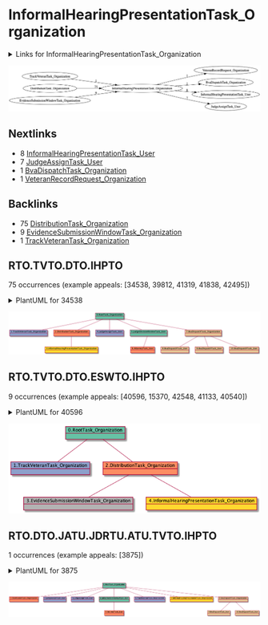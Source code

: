 # InformalHearingPresentationTask_Organization

<details><summary>Links for InformalHearingPresentationTask_Organization</summary>

```
digraph G {
rankdir="LR";
"TrackVeteranTask_Organization" -> "InformalHearingPresentationTask_Organization" [label=1]
"InformalHearingPresentationTask_Organization" -> "VeteranRecordRequest_Organization" [label=1]
"InformalHearingPresentationTask_Organization" -> "BvaDispatchTask_Organization" [label=1]
"InformalHearingPresentationTask_Organization" -> "InformalHearingPresentationTask_User" [label=8]
"DistributionTask_Organization" -> "InformalHearingPresentationTask_Organization" [label=75]
"InformalHearingPresentationTask_Organization" -> "JudgeAssignTask_User" [label=7]
"EvidenceSubmissionWindowTask_Organization" -> "InformalHearingPresentationTask_Organization" [label=9]
}
```
</details>

![InformalHearingPresentationTask_Organization](dot/InformalHearingPresentationTask_Organization.dot.png)

## Nextlinks

   * 8 [InformalHearingPresentationTask_User](InformalHearingPresentationTask_User.md)
   * 7 [JudgeAssignTask_User](JudgeAssignTask_User.md)
   * 1 [BvaDispatchTask_Organization](BvaDispatchTask_Organization.md)
   * 1 [VeteranRecordRequest_Organization](VeteranRecordRequest_Organization.md)

## Backlinks

   * 75 [DistributionTask_Organization](DistributionTask_Organization.md)
   * 9 [EvidenceSubmissionWindowTask_Organization](EvidenceSubmissionWindowTask_Organization.md)
   * 1 [TrackVeteranTask_Organization](TrackVeteranTask_Organization.md)

## RTO.TVTO.DTO.IHPTO

75 occurrences (example appeals: [34538, 39812, 41319, 41838, 42495])

<details><summary>PlantUML for 34538</summary>

```
@startuml
object 0.RootTask_Organization #66c2a5
object 1.TrackVeteranTask_Organization #8da0cb
object 2.DistributionTask_Organization #fc8d62
object 3.InformalHearingPresentationTask_Organization #ffd92f
object 4.JudgeAssignTask_User #8da0cb
object 5.JudgeDecisionReviewTask_User #66c2a5
object 6.AttorneyTask_User #fc8d62
object 7.BvaDispatchTask_Organization #e5c494
object 8.BvaDispatchTask_User #e5c494
object 9.BvaDispatchTask_User #e5c494
object 10.BvaDispatchTask_User #e5c494
0.RootTask_Organization -- 1.TrackVeteranTask_Organization
0.RootTask_Organization -- 2.DistributionTask_Organization
2.DistributionTask_Organization -- 3.InformalHearingPresentationTask_Organization
0.RootTask_Organization -- 4.JudgeAssignTask_User
0.RootTask_Organization -- 5.JudgeDecisionReviewTask_User
5.JudgeDecisionReviewTask_User -- 6.AttorneyTask_User
0.RootTask_Organization -- 7.BvaDispatchTask_Organization
7.BvaDispatchTask_Organization -- 8.BvaDispatchTask_User
7.BvaDispatchTask_Organization -- 9.BvaDispatchTask_User
7.BvaDispatchTask_Organization -- 10.BvaDispatchTask_User
@enduml
```
</details>

![RTO.TVTO.DTO.IHPTO-34538](uml/RTO.TVTO.DTO.IHPTO-34538.png)

## RTO.TVTO.DTO.ESWTO.IHPTO

9 occurrences (example appeals: [40596, 15370, 42548, 41133, 40540])

<details><summary>PlantUML for 40596</summary>

```
@startuml
object 0.RootTask_Organization #66c2a5
object 1.TrackVeteranTask_Organization #8da0cb
object 2.DistributionTask_Organization #fc8d62
object 3.EvidenceSubmissionWindowTask_Organization #b3b3b3
object 4.InformalHearingPresentationTask_Organization #ffd92f
0.RootTask_Organization -- 1.TrackVeteranTask_Organization
0.RootTask_Organization -- 2.DistributionTask_Organization
2.DistributionTask_Organization -- 3.EvidenceSubmissionWindowTask_Organization
2.DistributionTask_Organization -- 4.InformalHearingPresentationTask_Organization
@enduml
```
</details>

![RTO.TVTO.DTO.ESWTO.IHPTO-40596](uml/RTO.TVTO.DTO.ESWTO.IHPTO-40596.png)

## RTO.DTO.JATU.JDRTU.ATU.TVTO.IHPTO

1 occurrences (example appeals: [3875])

<details><summary>PlantUML for 3875</summary>

```
@startuml
object 0.RootTask_Organization #66c2a5
object 1.DistributionTask_Organization #fc8d62
object 2.JudgeAssignTask_User #8da0cb
object 3.JudgeAssignTask_User #8da0cb
object 4.JudgeDecisionReviewTask_User #66c2a5
object 5.AttorneyTask_User #fc8d62
object 6.TrackVeteranTask_Organization #8da0cb
object 7.InformalHearingPresentationTask_Organization #ffd92f
object 8.BvaDispatchTask_Organization #e5c494
object 9.BvaDispatchTask_User #e5c494
object 10.BvaDispatchTask_User #e5c494
0.RootTask_Organization -- 1.DistributionTask_Organization
0.RootTask_Organization -- 2.JudgeAssignTask_User
0.RootTask_Organization -- 3.JudgeAssignTask_User
0.RootTask_Organization -- 4.JudgeDecisionReviewTask_User
4.JudgeDecisionReviewTask_User -- 5.AttorneyTask_User
0.RootTask_Organization -- 6.TrackVeteranTask_Organization
0.RootTask_Organization -- 7.InformalHearingPresentationTask_Organization
0.RootTask_Organization -- 8.BvaDispatchTask_Organization
8.BvaDispatchTask_Organization -- 9.BvaDispatchTask_User
8.BvaDispatchTask_Organization -- 10.BvaDispatchTask_User
@enduml
```
</details>

![RTO.DTO.JATU.JDRTU.ATU.TVTO.IHPTO-3875](uml/RTO.DTO.JATU.JDRTU.ATU.TVTO.IHPTO-3875.png)


